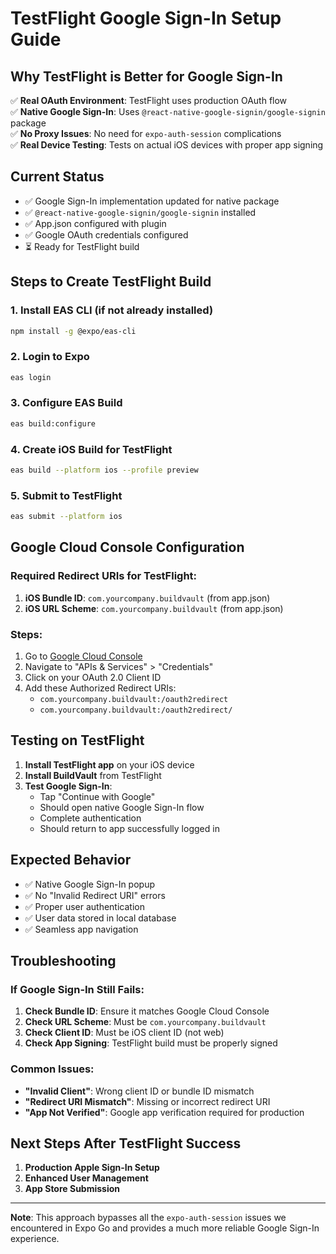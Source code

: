 # TestFlight Google Sign-In Setup Guide

## Why TestFlight is Better for Google Sign-In

✅ **Real OAuth Environment**: TestFlight uses production OAuth flow  
✅ **Native Google Sign-In**: Uses `@react-native-google-signin/google-signin` package  
✅ **No Proxy Issues**: No need for `expo-auth-session` complications  
✅ **Real Device Testing**: Tests on actual iOS devices with proper app signing  

## Current Status

- ✅ Google Sign-In implementation updated for native package
- ✅ `@react-native-google-signin/google-signin` installed
- ✅ App.json configured with plugin
- ✅ Google OAuth credentials configured
- ⏳ Ready for TestFlight build

## Steps to Create TestFlight Build

### 1. Install EAS CLI (if not already installed)
```bash
npm install -g @expo/eas-cli
```

### 2. Login to Expo
```bash
eas login
```

### 3. Configure EAS Build
```bash
eas build:configure
```

### 4. Create iOS Build for TestFlight
```bash
eas build --platform ios --profile preview
```

### 5. Submit to TestFlight
```bash
eas submit --platform ios
```

## Google Cloud Console Configuration

### Required Redirect URIs for TestFlight:
1. **iOS Bundle ID**: `com.yourcompany.buildvault` (from app.json)
2. **iOS URL Scheme**: `com.yourcompany.buildvault` (from app.json)

### Steps:
1. Go to [Google Cloud Console](https://console.cloud.google.com/)
2. Navigate to "APIs & Services" > "Credentials"
3. Click on your OAuth 2.0 Client ID
4. Add these Authorized Redirect URIs:
   - `com.yourcompany.buildvault:/oauth2redirect`
   - `com.yourcompany.buildvault:/oauth2redirect/`

## Testing on TestFlight

1. **Install TestFlight app** on your iOS device
2. **Install BuildVault** from TestFlight
3. **Test Google Sign-In**:
   - Tap "Continue with Google"
   - Should open native Google Sign-In flow
   - Complete authentication
   - Should return to app successfully logged in

## Expected Behavior

- ✅ Native Google Sign-In popup
- ✅ No "Invalid Redirect URI" errors
- ✅ Proper user authentication
- ✅ User data stored in local database
- ✅ Seamless app navigation

## Troubleshooting

### If Google Sign-In Still Fails:
1. **Check Bundle ID**: Ensure it matches Google Cloud Console
2. **Check URL Scheme**: Must be `com.yourcompany.buildvault`
3. **Check Client ID**: Must be iOS client ID (not web)
4. **Check App Signing**: TestFlight build must be properly signed

### Common Issues:
- **"Invalid Client"**: Wrong client ID or bundle ID mismatch
- **"Redirect URI Mismatch"**: Missing or incorrect redirect URI
- **"App Not Verified"**: Google app verification required for production

## Next Steps After TestFlight Success

1. **Production Apple Sign-In Setup**
2. **Enhanced User Management**
3. **App Store Submission**

---

**Note**: This approach bypasses all the `expo-auth-session` issues we encountered in Expo Go and provides a much more reliable Google Sign-In experience.
